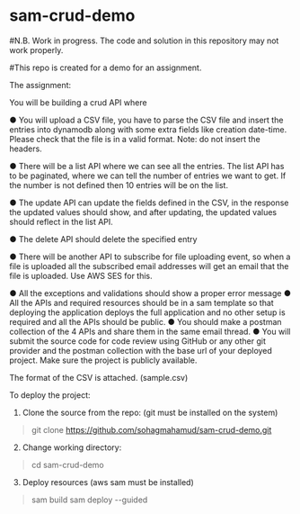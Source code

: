# sam-crud-demo

#N.B. Work in progress. The code and solution in this repository may not work properly.

#This repo is created for a demo for an assignment.

The assignment:

You will be building a crud API where

●	You will upload a CSV file, you have to parse the CSV file and insert the entries into dynamodb along with some extra fields like creation date-time. Please check that the file is in a valid format.  Note: do not insert the headers.

●	There will be a list API where we can see all the entries. The list API has to be paginated, where we can tell the number of entries we want to get. If the number is not defined then 10 entries will be on the list.


●	The update API can update the fields defined in the CSV, in the response the updated values should show, and after updating, the updated values should reflect in the list API.

●	The delete API should delete the specified entry

●	There will be another API to subscribe for file uploading event, so when a file is uploaded all the subscribed email addresses will get an email that the file is uploaded. Use AWS SES for this. 


●	All the exceptions and validations should show a proper error message
●	All the APIs and required resources should be in a sam template so that deploying the application deploys the full application and no other setup is required and all the APIs should be public.
●	You should make a postman collection of the 4 APIs and share them in the same email thread.
●	You will submit the source code for code review using GitHub or any other git provider and the postman collection with the base url of your deployed project. Make sure the project is publicly available.

The format of the CSV is attached. (sample.csv)


To deploy the project:

1. Clone the source from the repo: (git must be installed on the system)

> git clone https://github.com/sohagmahamud/sam-crud-demo.git

2. Change working directory:

> cd sam-crud-demo

3. Deploy resources (aws sam must be installed)

> sam build
> sam deploy --guided









